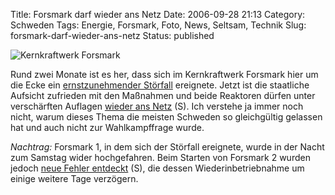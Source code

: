 Title: Forsmark darf wieder ans Netz
Date: 2006-09-28 21:13
Category: Schweden
Tags: Energie, Forsmark, Foto, News, Seltsam, Technik
Slug: forsmark-darf-wieder-ans-netz
Status: published

![Kernkraftwerk
Forsmark](/pic/forsmark.jpg "Kernkraftwerk Forsmark")

Rund zwei Monate ist es her, dass sich im Kernkraftwerk Forsmark hier um
die Ecke ein [ernstzunehmender
Störfall](http://www.fiket.de/2006/07/27/stoerfall-im-kernkraftwerk/)
ereignete. Jetzt ist die staatliche Aufsicht zufrieden mit den Maßnahmen
und beide Reaktoren dürfen unter verschärften Auflagen [wieder ans
Netz](http://www.sr.se/Ekot/artikel.asp?artikel=954245) (S). Ich
verstehe ja immer noch nicht, warum dieses Thema die meisten Schweden so
gleichgültig gelassen hat und auch nicht zur Wahlkampffrage wurde.

*Nachtrag:* Forsmark 1, in dem sich der Störfall ereignete, wurde in der
Nacht zum Samstag wider hochgefahren. Beim Starten von Forsmark 2 wurden
jedoch [neue Fehler
entdeckt](http://www.sr.se/Ekot/artikel.asp?artikel=955894) (S), die
dessen Wiederinbetriebnahme um einige weitere Tage verzögern.

